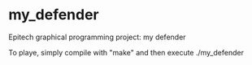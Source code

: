 # my_defender
Epitech graphical programming project: my defender

To playe, simply compile with "make" and then execute ./my_defender
